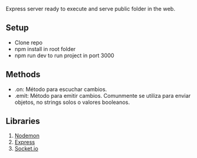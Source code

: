 Express server ready to execute and serve public folder in the web.

## Setup
- Clone repo
- npm install in root folder
- npm run dev to run project in port 3000

## Methods
- .on: Método para escuchar cambios.
- .emit: Método para emitir cambios. Comunmente se utiliza para enviar objetos, no strings solos o valores booleanos.

## Libraries
1. [Nodemon](https://yarnpkg.com/en/package/nodemon)
2. [Express](https://yarnpkg.com/en/package/express)
3. [Socket.io](https://www.npmjs.com/package/socket.io)
